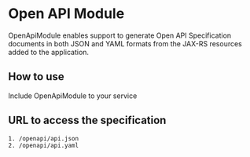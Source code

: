 # Open API Module
OpenApiModule enables support to generate Open API Specification documents in both JSON and YAML formats from the JAX-RS resources added to the application.

## How to use
Include OpenApiModule to your service

## URL to access the specification
    1. /openapi/api.json
    2. /openapi/api.yaml